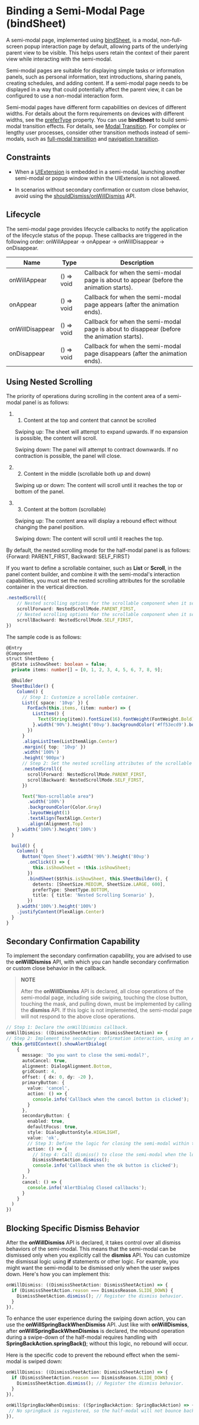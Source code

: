 # Binding a Semi-Modal Page (bindSheet)

A semi-modal page, implemented using [bindSheet](../reference/apis-arkui/arkui-ts/ts-universal-attributes-sheet-transition.md#bindsheet), is a modal, non-full-screen popup interaction page by default, allowing parts of the underlying parent view to be visible. This helps users retain the context of their parent view while interacting with the semi-modal.

Semi-modal pages are suitable for displaying simple tasks or information panels, such as personal information, text introductions, sharing panels, creating schedules, and adding content. If a semi-modal page needs to be displayed in a way that could potentially affect the parent view, it can be configured to use a non-modal interaction form.

Semi-modal pages have different form capabilities on devices of different widths. For details about the form requirements on devices with different widths, see the [preferType](../reference/apis-arkui/arkui-ts/ts-universal-attributes-sheet-transition.md#sheetoptions) property. You can use **bindSheet** to build semi-modal transition effects. For details, see [Modal Transition](arkts-modal-transition.md#creating-sheet-transition-with-bindsheet). For complex or lengthy user processes, consider other transition methods instead of semi-modals, such as [full-modal transition](arkts-contentcover-page.md) and [navigation transition](arkts-navigation-transition.md).

## Constraints

 - When a [UIExtension](../reference/apis-arkui/js-apis-arkui-uiExtension.md) is embedded in a semi-modal, launching another semi-modal or popup window within the UIExtension is not allowed.

 - In scenarios without secondary confirmation or custom close behavior, avoid using the [shouldDismiss/onWillDismiss](../reference/apis-arkui/arkui-ts/ts-universal-attributes-sheet-transition.md#sheetoptions) API.

## Lifecycle

The semi-modal page provides lifecycle callbacks to notify the application of the lifecycle status of the popup. These callbacks are triggered in the following order: onWillAppear -> onAppear -> onWillDisappear -> onDisappear.

| Name           |Type| Description                      |
| ----------------- | ------ | ---------------------------- |
| onWillAppear    | () => void | Callback for when the semi-modal page is about to appear (before the animation starts).|
| onAppear    | () => void  | Callback for when the semi-modal page appears (after the animation ends). |
| onWillDisappear | () => void | Callback for when the semi-modal page is about to disappear (before the animation starts).|
| onDisappear |() => void  | Callback for when the semi-modal page disappears (after the animation ends).    |

## Using Nested Scrolling

The priority of operations during scrolling in the content area of a semi-modal panel is as follows:

1. 1. Content at the top and content that cannot be scrolled

   Swiping up: The sheet will attempt to expand upwards. If no expansion is possible, the content will scroll.

   Swiping down: The panel will attempt to contract downwards. If no contraction is possible, the panel will close.
2. 2. Content in the middle (scrollable both up and down)

   Swiping up or down: The content will scroll until it reaches the top or bottom of the panel.

3. 3. Content at the bottom (scrollable)

   Swiping up: The content area will display a rebound effect without changing the panel position.

   Swiping down: The content will scroll until it reaches the top.

By default, the nested scrolling mode for the half-modal panel is as follows: {Forward: PARENT\_FIRST, Backward: SELF\_FIRST}

If you want to define a scrollable container, such as **List** or **Scroll**, in the panel content builder, and combine it with the semi-modal's interaction capabilities, you must set the nested scrolling attributes for the scrollable container in the vertical direction.

```ts
.nestedScroll({
    // Nested scrolling options for the scrollable component when it scrolls towards the end, with the gesture upwards.
    scrollForward: NestedScrollMode.PARENT_FIRST,
    // Nested scrolling options for the scrollable component when it scrolls towards the start, with the gesture downwards.
    scrollBackward: NestedScrollMode.SELF_FIRST,
})
```

The sample code is as follows:

```ts
@Entry
@Component
struct SheetDemo {
  @State isShowSheet: boolean = false;
  private items: number[] = [0, 1, 2, 3, 4, 5, 6, 7, 8, 9];

  @Builder
  SheetBuilder() {
    Column() {
      // Step 1: Customize a scrollable container.
      List({ space: '10vp' }) {
        ForEach(this.items, (item: number) => {
          ListItem() {
            Text(String(item)).fontSize(16).fontWeight(FontWeight.Bold)
          }.width('90%').height('80vp').backgroundColor('#ff53ecd9').borderRadius(10)
        })
      }
      .alignListItem(ListItemAlign.Center)
      .margin({ top: '10vp' })
      .width('100%')
      .height('900px')
      // Step 2: Set the nested scrolling attributes of the scrollable component.
      .nestedScroll({
        scrollForward: NestedScrollMode.PARENT_FIRST,
        scrollBackward: NestedScrollMode.SELF_FIRST,
      })

      Text("Non-scrollable area")
        .width('100%')
        .backgroundColor(Color.Gray)
        .layoutWeight(1)
        .textAlign(TextAlign.Center)
        .align(Alignment.Top)
    }.width('100%').height('100%')
  }

  build() {
    Column() {
      Button('Open Sheet').width('90%').height('80vp')
        .onClick(() => {
          this.isShowSheet = !this.isShowSheet;
        })
        .bindSheet($$this.isShowSheet, this.SheetBuilder(), {
          detents: [SheetSize.MEDIUM, SheetSize.LARGE, 600],
          preferType: SheetType.BOTTOM,
          title: { title: 'Nested Scrolling Scenario' },
        })
    }.width('100%').height('100%')
    .justifyContent(FlexAlign.Center)
  }
}
```

## Secondary Confirmation Capability

To implement the secondary confirmation capability, you are advised to use the **onWillDismiss** API, with which you can handle secondary confirmation or custom close behavior in the callback.

> **NOTE**
>
> After the **onWillDismiss** API is declared, all close operations of the semi-modal page, including side swiping, touching the close button, touching the mask, and pulling down, must be implemented by calling the **dismiss** API. If this logic is not implemented, the semi-modal page will not respond to the above close operations.

```ts
// Step 1: Declare the onWillDismiss callback.
onWillDismiss: ((DismissSheetAction: DismissSheetAction) => {
// Step 2: Implement the secondary confirmation interaction, using an AlertDialog component to prompt the user for confirmation.
  this.getUIContext().showAlertDialog(
    {
      message: 'Do you want to close the semi-modal?',
      autoCancel: true,
      alignment: DialogAlignment.Bottom,
      gridCount: 4,
      offset: { dx: 0, dy: -20 },
      primaryButton: {
        value: 'cancel',
        action: () => {
          console.info('Callback when the cancel button is clicked');
        }
      },
      secondaryButton: {
        enabled: true,
        defaultFocus: true,
        style: DialogButtonStyle.HIGHLIGHT,
        value: 'ok',
        // Step 3: Define the logic for closing the semi-modal within the AlertDialog button callback.
        action: () => {
          // Step 4: Call dismiss() to close the semi-modal when the logic in step 3 is triggered.
          DismissSheetAction.dismiss();
          console.info('Callback when the ok button is clicked');
        }
      },
      cancel: () => {
        console.info('AlertDialog Closed callbacks');
      }
    }
  )
})
```

## Blocking Specific Dismiss Behavior

After the **onWillDismiss** API is declared, it takes control over all dismiss behaviors of the semi-modal. This means that the semi-modal can be dismissed only when you explicitly call the **dismiss** API. You can customize the dismissal logic using **if** statements or other logic.
For example, you might want the semi-modal to be dismissed only when the user swipes down. Here's how you can implement this:

```ts
onWillDismiss: ((DismissSheetAction: DismissSheetAction) => {
  if (DismissSheetAction.reason === DismissReason.SLIDE_DOWN) {
    DismissSheetAction.dismiss(); // Register the dismiss behavior.
  }
}),
```

To enhance the user experience during the swiping down action, you can use the **onWillSpringBackWhenDismiss** API.
Just like with **onWillDismiss**, after **onWillSpringBackWhenDismiss** is declared, the rebound operation during a swipe-down of the half-modal requires handling with **SpringBackAction.springBack()**; without this logic, no rebound will occur.

Here is the specific code to prevent the rebound effect when the semi-modal is swiped down:

```ts
onWillDismiss: ((DismissSheetAction: DismissSheetAction) => {
  if (DismissSheetAction.reason === DismissReason.SLIDE_DOWN) {
    DismissSheetAction.dismiss(); // Register the dismiss behavior.
  }
}),

onWillSpringBackWhenDismiss: ((SpringBackAction: SpringBackAction) => {
 // No springBack is registered, so the half-modal will not bounce back when swiped down.
}),
```
